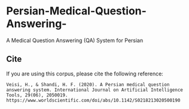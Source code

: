 # Persian-Medical-Question-Answering-
A Medical Question Answering (QA) System for Persian

##  Cite
If you are using this corpus, please cite the following reference:
~~~
Veisi, H., & Shandi, H. F. (2020). A Persian medical question answering system. International Journal on Artificial Intelligence Tools, 29(06), 2050019.
https://www.worldscientific.com/doi/abs/10.1142/S0218213020500190
